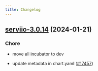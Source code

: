 ```yaml
---
title: Changelog
---
```




## [serviio-3.0.14](https://github.com/truecharts/charts/compare/serviio-3.0.13...serviio-3.0.14) (2024-01-21)

### Chore



- move all incubator to dev

- update metadata in chart.yaml ([#17457](https://github.com/truecharts/charts/issues/17457))